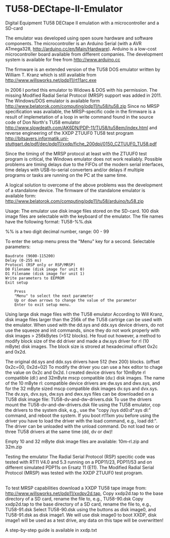 # TU58-DECtape-II-Emulator
Digital Equipment TU58 DECtape II emulation with a microcontroller and a SD-card

The emulator was developed using open soure hardware and software components. 
The microcontroller is an Arduino Serial (with a AVR ATmega328, http://arduino.cc/en/Main/Hardware). 
Arduino is a low-cost microcontroller board available from different companies.
The development system is available for free from http://www.arduino.cc 
		
The firmware is an extended version of the TU58 DOS emulator written by William T. Kranz 
which is still available from http://www.willsworks.net/pdp11/rt11arc.exe

In 2006 I ported this emulator to Widows & DOS with his permission.
The missing Modified Radial Serial Protocol (MRSP) support was added in 2011. 
The Windows/DOS emulator is available form http://www.belatorok.com/computing/pdp11/tu58/tu58.zip 
Since no MRSP specification was available, the MRSP-specific code in the firmware is a result of 
implemetation of a loop in write command found in the source code of Don North's TU58 emulator 
http://www.slowdeath.com/AK6DN/PDP-11/TU58/tu58em/index.html and reverse engineering of the 
XXDP ZTUUF0 TU58 test program 
http://bitsavers.informatik.uni-stuttgart.de/pdf/dec/pdp11/xxdp/fiche_200dpi/0150_CZTUUF0_TU58.pdf

Since the timing of the MRSP protocol at least with the ZTUUF0 test program is critical, 
the Windows emulator does not work realiably. Possible problems are timing delays due to the 
FIFOs of the modern serial interfaces, time delays with USB-to-serial converters 
and/or delays if multiple programs or tasks are running on the PC at the same time.

A logical solution to overcome of the above problems was the development of a standalone device. 
The firmware of the standalone emulator is available form: http://www.belatorok.com/computing/pdp11/tu58/arduino/tu58.zip 
		
Usage:
The emulator use disk image files stored on the SD-card. 100 disk image files are 
selectable with the keyboard of the emulator. The file names have the following format: TU58-%%.dsk

%% is a two digit decimal number, range: 00 - 99
			
To enter the setup menu press the "Menu" key for a second. Selectable parameters:
			
	Baudrate (9600-115200)
	Delay (0-255 ms)
	Protocol (RSP only or RSP/MRSP)
	D0 Filename (disk image for unit 0)
	D1 Filename (disk image for unit 1)
	Write parameters to EEPROM
	Exit setup
			
		Press
		"Menu" to select the next parameter
		Up or down arrows to change the value of the parameter
		Enter to exit setup menu.
		
Using large disk mage files with the TU58 emulator
According to Will Kranz, disk image files larger than the 256k of the TU58 cartrige can be used with the emulator.
When used with the dd.sys and ddx.sys device drivers, do not use the squeeze and init commands, since they do not 
work properly with disk images > 256kBytes (>512 blocks). He foud out however, a method to modify block size of 
the dd driver and made a dw.sys driver for rl (10 mByte) disk images. 
The block size is strored at hexadecimal offset 0x2c and 0x2d.

The original dd.sys and ddx.sys drivers have 512 (hex 200) blocks. (offset 0x2c=00, 0x2d=02)
To modify the driver you can use a hex editor to chage the value on 0x2c and 0x2d.
I created device drivers for 10mByte rl compatible (dl:) and 32mByte mscp compatible (du:) disk images.
The name of the 10 mByte rl: compatible device drivers are dw.sys and dwx.sys, and for the 32 mByte sized 
mscp compatible disk images dv.sys and dvx.sys. The dv.sys, dvx.sys, dw.sys and dwx.sys files can be downloaded on 
a TU58 disk image file: TU58-dv-and-dw-drivers.dsk
To use the drivers mount the TU58-dv-and-dw-drivers.dsk file using the TU58 emulator, cop the drivers to 
the system disk, e.g., use the "copy /sys dd0:d*.sys dl:" command, and reboot the system.
If you boot rt11xm you before using the driver you have to load the driver with the load command, e.g., 
load dd:". The driver can be unloaded with the unload command. Do not load two or three TU58 drivers at the 
same time (dd, dv or dw)!
		
Empty 10 and 32 mByte disk image files are available: 10m-rl.zip and 32m.zip
        
Testing the emulator
The Radial Serial Protocol (RSP) specitic code was tested with RT11 V4.0 and 5.3 running on 
a PDP11/23, PDP11/53 and on different simulated PDP11s on Ersatz 11 (E11).
The Modified Radial Serial Protocol (MRSP) was tested with the XXDP ZTUUF0 test program.<br><br>
		
To test MRSP capabilities download a XXDP TU58 tape image from: 
http://www.willsworks.net/pdp11/xxdpv2d.tap,
Copy xxdp2d.tap to the base directory of a SD card, rename the file to, e.g., TU58-90.dsk
Copy xxdp2d.tap to the base directory of a SD card, rename the file to, e.g., TU58-91.dsk
Select TU58-90.dsk using the buttons as disk image0, and TU58-91.dsk as disk image1. 
We will use disk image0 to boot XXDP, disk image1 will be used as a test drive, any data on this tape will 
be overwritten!
		
A step-by-step guide is available in xxdp.txt
